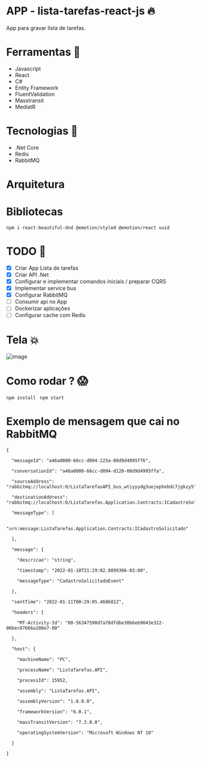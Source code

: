 # APP - lista-tarefas-react-js  🔥
App para gravar lista de tarefas.

# Ferramentas 💛

* Javascript
* React
* C#
* Entity Framework
* FluentValidation
* Masstransit
* MediatR

# Tecnologias 💛

* .Net Core
* Redis
* RabbitMQ

# Arquitetura

# Bibliotecas

```npm i react-beautiful-dnd @emotion/styled @emotion/react uuid```

# TODO 👷 

- [x] Criar App Lista de tarefas
- [x] Criar API .Net
- [x] Configurar e implementar comandos iniciais / preparar CQRS
- [x] Implementar service bus
- [x] Configurar RabbitMQ
- [ ] Consumir api no App
- [ ] Dockerizar aplicações
- [ ] Configurar cache com Redis

# Tela 💥

![image](https://user-images.githubusercontent.com/8622005/148626750-3b641e8f-fa3c-48fe-95b1-7f85bc428bad.png)


# Como rodar ? 😱

```npm install ```
```npm start```

# Exemplo de mensagem que cai no RabbitMQ

```
{

  "messageId": "a46a0000-66cc-d094-225a-08d9d4995ff6",

  "conversationId": "a46a0000-66cc-d094-d120-08d9d4995ffa",

  "sourceAddress": "rabbitmq://localhost:0/ListaTarefasAPI_bus_wtiyyydg3uejephebdc7jgkzy5",

  "destinationAddress": "rabbitmq://localhost:0/ListaTarefas.Application.Contracts:ICadastroSolicitado",

  "messageType": [

    "urn:message:ListaTarefas.Application.Contracts:ICadastroSolicitado"

  ],

  "message": {

    "descricao": "string",

    "timestamp": "2022-01-10T21:29:02.8899306-03:00",

    "messageType": "CadastroSolicitadoEvent"

  },

  "sentTime": "2022-01-11T00:29:05.468681Z",

  "headers": {

    "MT-Activity-Id": "00-56347590d7a78dfdbe30b6eb9043e322-06bec07666a208e7-00"

  },

  "host": {

    "machineName": "PC",

    "processName": "ListaTarefas.API",

    "processId": 15952,

    "assembly": "ListaTarefas.API",

    "assemblyVersion": "1.0.0.0",

    "frameworkVersion": "6.0.1",

    "massTransitVersion": "7.3.0.0",

    "operatingSystemVersion": "Microsoft Windows NT 10"

  }

}
```
